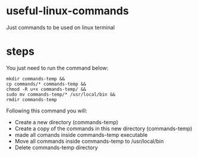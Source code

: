 # useful-linux-commands
Just commands to be used on linux terminal

# steps
You just need to run the command below:

```
mkdir commands-temp &&
cp commands/* commands-temp &&
chmod -R u+x commands-temp/ &&
sudo mv commands-temp/* /usr/local/bin &&
rmdir commands-temp
```

Following this command you will:

- Create a new directory (commands-temp)
- Create a copy of the commands in this new directory (commands-temp)
- made all comands inside commands-temp executable
- Move all commands inside commands-temp to /usr/local/bin
- Delete commands-temp directory